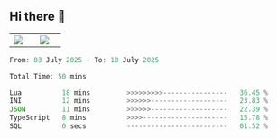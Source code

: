 ## Hi there 👋

<p align="center">
  <table align="center">
  <tr border="none">
  <td width="35%" align="center">
    <img  align="center"  src="http://github-profile-summary-cards.vercel.app/api/cards/stats?username=ricepunk&theme=github_dark" />
  </td>
    
  <td width="65%" align="center">
    <img  align="center"  src="http://github-profile-summary-cards.vercel.app/api/cards/profile-details?username=ricepunk&theme=github_dark" />
  </td>
  </tr>
  </table>
</p>

<!--START_SECTION:waka-->

```typescript
From: 03 July 2025 - To: 10 July 2025

Total Time: 50 mins

Lua          18 mins         >>>>>>>>>----------------   36.45 %
INI          12 mins         >>>>>>-------------------   23.83 %
JSON         11 mins         >>>>>>-------------------   22.39 %
TypeScript   8 mins          >>>>---------------------   15.78 %
SQL          0 secs          -------------------------   01.52 %
```

<!--END_SECTION:waka-->
